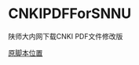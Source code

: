 # CNKIPDFForSNNU

陕师大内网下载CNKI PDF文件修改版

[原脚本位置](https://greasyfork.org/scripts/390733-%E7%9F%A5%E7%BD%91pdf%E4%B8%8B%E8%BD%BD%E5%8A%A9%E6%89%8B/code/%E7%9F%A5%E7%BD%91PDF%E4%B8%8B%E8%BD%BD%E5%8A%A9%E6%89%8B.user.js)

